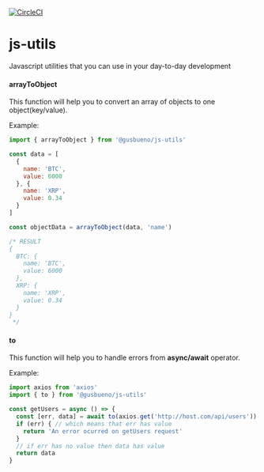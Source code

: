 [![CircleCI](https://circleci.com/gh/gusbueno/js-utils/tree/master.svg?style=svg)](https://circleci.com/gh/gusbueno/js-utils/tree/master)


# js-utils
Javascript utilities that you can use in your day-to-day development

#### arrayToObject
This function will help you to convert an array of objects to one object(key/value).

Example:
```js
import { arrayToObject } from '@gusbueno/js-utils'

const data = [
  {
    name: 'BTC',
    value: 6000
  }, {
    name: 'XRP',
    value: 0.34
  }
]

const objectData = arrayToObject(data, 'name')

/* RESULT
{
  BTC: {
    name: 'BTC',
    value: 6000
  },
  XRP: {
    name: 'XRP',
    value: 0.34
  }
}
 */
```

#### to
This function will help you to handle errors from **async/await** operator.

Example:
```js
import axios from 'axios'
import { to } from '@gusbueno/js-utils'

const getUsers = async () => {
  const [err, data] = await to(axios.get('http://host.com/api/users'))
  if (err) { // which means that err has value
    return 'An error ocurred on getUsers request'
  }
  // if err has no value then data has value
  return data
}
```
